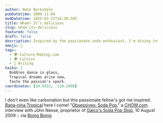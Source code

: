 ```yaml
---
author: Nate Barksdale
pubDatetime: 2009-11-04
modDatetime: 2025-03-31T16:30:29Z
title: Wham! It’s delicious
slug: wham-its-delicious
featured: false
draft: false
description: Inspired by the passionate soda enthusiast, I'm diving into the world of unique flavors like Bana-nina Tropical!
emoji: 🍹
tags:
  - 🌍 Culture-Making.com
  - 🌍 Culture
  - 📝 Writing
haiku: |
  Bubbles dance in glass,  
  Tropical dreams arise now,  
  Taste the passion's spark.
coordinates: [34.0522, -118.2498]
---
```


I don't even like carbonation but this passionate fellow's got me inspired. [Bana-nina Tropical](http://web.archive.org/web/20100710013008/http://www.sodapopstop.com:80/products/detail.cfm?link=561) here I come!
"[Obsessives: Soda Pop](https://www.google.com/search?q=%22Obsessives%3A%20Soda%20Pop%22%20sodapopstop.com)," a [CHOW.com](http://web.archive.org/web/20231007131344/https://chow.com/) interview with John Nesse, proprietor of [Galco's Soda Pop Stop](https://www.google.com/search?q=%22Galco%27s%20Soda%20Pop%20Stop%22%20sodapopstop.com), 10 August 2009 :: via [Boing Boing](https://www.google.com/search?q=%22Boing%20Boing%22%20boingboing.net)
